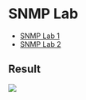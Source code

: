 # SNMP Lab

- [SNMP Lab 1](https://hackmd.io/@jtr860830/rki0Bc7Di)
- [SNMP Lab 2](https://hackmd.io/@jtr860830/SJ7niSF5o)

## Result

![](https://i.imgur.com/jIFPE2L.png)